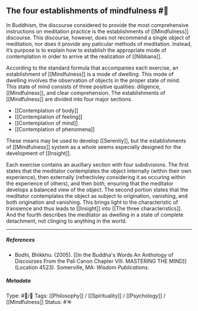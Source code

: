 ## The four establishments of mindfulness  #🧠 

In Buddhism, the discourse considered to provide the most comprehensive instructions on meditation practice is the establishments of [[Mindfulness]] discourse. This discourse, however, does not recommend a single object of meditation, nor does it provide any paticular methods of meditation. Instead, it’s purpose is to explain how to establish the appropriate mode of contemplation in order to arrive at the realization of [[Nibbana]]. 

According to the standard formula that accompanies each exercise, an establishment of [[Mindfulness]] is a mode of dwelling. This mode of dwelling involves the observation of objects in the proper state of mind. This state of mind consists of three positive qualities: diligence, [[Mindfulness]], and clear comprehension. The establishments of [[Mindfulness]] are divided into four major sections. 

- [[Contemplation of body]]
- [[Contemplation of feeling]]
- [[Contemplation of mind]]
- [[Contemplation of phenomena]]

These means may be used to develop [[Serenity]], but the establishments of [[Mindfulness]] system as a whole seems especially designed for the development of [[Insight]]. 

Each exercise contains an auxillary section with four subdivisions. The first states that the meditator contemplates the object internally (within their own experience), then externally (refrectivley considering it as occuring within the experience of others), and then both, ensuring that the meditator develops a balanced view of the object. The second portion states that the meditator contemplates the object as subject to origination, vanishing, and both origination and vanishing. This brings light to the characteristic of transience and thus leads to [[Insight]] into [[The three characteristics]]. And the fourth describes the meditator as dwelling in a state of complete detachment, not clinging to anything in the world.

___

##### References

- Bodhi, Bhikkhu. (2005). [[In the Buddha's Words An Anthology of Discourses From the Pali Canon Chapter VIII. MASTERING THE MIND]] (Location 4523). Somerville, MA: _Wisdom Publications_.

##### Metadata
Type: #🔵/🔵 
Tags: [[Philosophy]] / [[Spirituality]] / [[Psychology]] / [[Mindfulness]] 
Status: #☀️ 